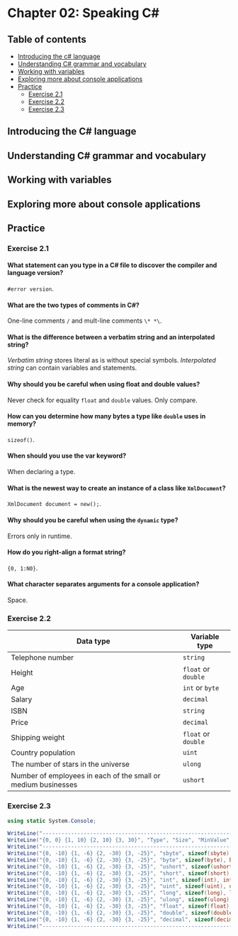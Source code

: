 # Chapter 02: Speaking C#

## Table of contents
- [Introducing the c# language](#introducing-the-c-language)
- [Understanding C# grammar and vocabulary](#understanding-c-grammar-and-vocabulary)
- [Working with variables](#working-with-variables)
- [Exploring more about console applications](#exploring-more-about-console-applications)
- [Practice](#practice)
  - [Exercise 2.1](#exercise-21)
  - [Exercise 2.2](#exercise-22)
  - [Exercise 2.3](#exercise-23)



## Introducing the C# language




## Understanding C# grammar and vocabulary




## Working with variables




## Exploring more about console applications




## Practice

### Exercise 2.1

#### What statement can you type in a C# file to discover the compiler and language version?
`#error version`.

#### What are the two types of comments in C#?
One-line comments `/` and mult-line comments `\* *\`.

#### What is the difference between a verbatim string and an interpolated string?
_Verbatim string_ stores literal as is without special symbols. _Interpolated string_ can contain variables and statements.

#### Why should you be careful when using float and double values?
Never check for equality `float` and `double` values. Only compare.

#### How can you determine how many bytes a type like `double` uses in memory?
`sizeof()`.

#### When should you use the var keyword?
When declaring a type.

#### What is the newest way to create an instance of a class like `XmlDocument`?
`XmlDocument document = new();`.

#### Why should you be careful when using the `dynamic` type?
Errors only in runtime.

#### How do you right-align a format string?
`{0, 1:N0}`.

#### What character separates arguments for a console application?
Space.


### Exercise 2.2

| Data type                                                     | Variable type       |
| ------------------------------------------------------------- | ------------------- |
| Telephone number                                              | `string`            |
| Height                                                        | `float` or `double` |
| Age                                                           | `int` or `byte`     |
| Salary                                                        | `decimal`           |
| ISBN                                                          | `string`            |
| Price                                                         | `decimal`           |
| Shipping weight                                               | `float` or `double` |
| Country population                                            | `uint`              |
| The number of stars in the universe                           | `ulong`             |
| Number of employees in each of the small or medium businesses | `ushort`            |



### Exercise 2.3

```csharp
using static System.Console;

WriteLine("------------------------------------------------------------------------------");
WriteLine("{0, 0} {1, 10} {2, 10} {3, 30}", "Type", "Size", "MinValue", "MaxValue");
WriteLine("------------------------------------------------------------------------------");
WriteLine("{0, -10} {1, -6} {2, -30} {3, -25}", "sbyte", sizeof(sbyte), sbyte.MinValue, sbyte.MaxValue);
WriteLine("{0, -10} {1, -6} {2, -30} {3, -25}", "byte", sizeof(byte), byte.MinValue, byte.MaxValue);
WriteLine("{0, -10} {1, -6} {2, -30} {3, -25}", "ushort", sizeof(ushort), ushort.MinValue, ushort.MaxValue);
WriteLine("{0, -10} {1, -6} {2, -30} {3, -25}", "short", sizeof(short), short.MinValue, short.MaxValue);
WriteLine("{0, -10} {1, -6} {2, -30} {3, -25}", "int", sizeof(int), int.MinValue, int.MaxValue);
WriteLine("{0, -10} {1, -6} {2, -30} {3, -25}", "uint", sizeof(uint), uint.MinValue, uint.MaxValue);
WriteLine("{0, -10} {1, -6} {2, -30} {3, -25}", "long", sizeof(long), long.MinValue, long.MaxValue);
WriteLine("{0, -10} {1, -6} {2, -30} {3, -25}", "ulong", sizeof(ulong), ulong.MinValue, ulong.MaxValue);
WriteLine("{0, -10} {1, -6} {2, -30} {3, -25}", "float", sizeof(float), float.MinValue, float.MaxValue);
WriteLine("{0, -10} {1, -6} {2, -30} {3, -25}", "double", sizeof(double), double.MinValue, double.MaxValue);
WriteLine("{0, -10} {1, -6} {2, -30} {3, -25}", "decimal", sizeof(decimal), decimal.MinValue, decimal.MaxValue);
WriteLine("------------------------------------------------------------------------------");
```
